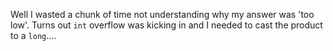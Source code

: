 Well I wasted a chunk of time not understanding why my answer was 'too low'. Turns out `int` overflow was kicking in and I needed to cast the product to a `long`....
